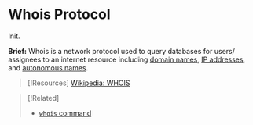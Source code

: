 
# Whois Protocol
Init.

**Brief:**
Whois is a network protocol used to query databases for users/ assignees to an internet resource including [domain names](/networking/DNS/DNS.md), [IP addresses](/networking/OSI/IP-addresses.md), and [autonomous names](/networking/ASN.md).

> [!Resources]
> [Wikipedia: WHOIS](https://en.wikipedia.org/wiki/WHOIS)

> [!Related]
> - [`whois` command](/CLI-tools/whois.md)
